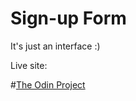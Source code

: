 # Sign-up Form
It's just an interface :)

Live site: 

\#[The Odin Project](https://www.theodinproject.com)
